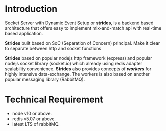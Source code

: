 # Introduction

Socket Server with Dynamic Event Setup or **strides**, is a backend based architecture that offers
easy to implement mix-and-match api with real-time based application.

**Strides** built based on SoC (Separation of Concern) principal. Make it clear to 
separate between http and socket functions

**Strides** based on popular nodejs http framework (express) and popular nodejs socket library (socket.io)
which already using redis adapter scalability convenience. **Strides** also provides concepts of 
***workers*** for highly intensive data-exchange. The workers is also based on another popular
messaging library (RabbitMQ).

# Technical Requirement
  - node v10 or above.
  - redis v5.07 or above.
  - latest LTS of rabbitMQ.